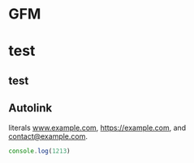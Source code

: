 # GFM 

# test

## test

## Autolink 

literals www.example.com, https://example.com, and contact@example.com.

```js
console.log(1213)
```
